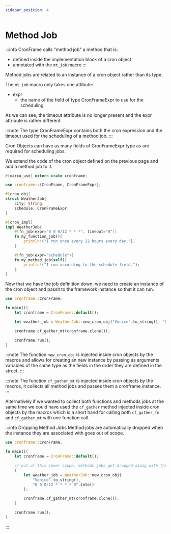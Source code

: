 ```yaml
---
sidebar_position: 4
---
```


# Method Job

:::info
CronFrame calls "method job" a method that is:
- defined inside the implementation block of a cron object
- annotated with the `mt_job` macro
:::

Method jobs are related to an instance of a cron object rather than its type.

The `mt_job` macro only takes one attibute:
- expr
    - the name of the field of type CronFrameExpr to use for the scheduling

As we can see, the timeout attribute is no longer present and the expr attribute is rather different.

:::note
The type CronFrameExpr contains both the cron expression and the timeout used for the scheduling of a method job.
:::

Cron Objects can have as many fields of CronFrameExpr type as are required for scheduling jobs.

We extend the code of the cron object defined on the previous page and add a method job to it.

```rust
#[marco_use] extern crate cronframe;

use cronframe::{CronFrame, CronFrameExpr};

#[cron_obj]
struct WeatherJob{
    city: String,
    schedule: CronFrameExpr,
}

#[cron_impl]
impl WeatherJob{
    #[fn_job(expr="0 0 0/12 * * *", timeout="0")]
    fn my_function_job(){
        println!("I run once every 12 hours every day.");
    }

    #[fn_job(expr="schedule")]
    fn my_method_job(self){
        println!("I run according to the schedule field.");
    }
}
```

Now that we have the job definition down, we need to create an instance of the cron object and passit to the framework instance so that it can run.

```rust
use cronframe::CronFrame;

fn main(){
    let cronframe = CronFrame::default();

    let weather_job = WeatherJob::new_cron_obj("Venice".to_string(), "0 0 0/12 * * * * 0".into());

    cronframe.cf_gather_mt(cronframe.clone()); 

    cronframe.run(); 
}
```

:::note
The function `new_cron_obj` is injected inside cron objects by the macros and allows for creating an new instance by passing as arguments variables of the same type as the fields in the order they are defined in the struct.
:::

:::note
The function `cf_gather_mt` is injected inside cron objects by the macros, it collects all method jobs and passes them a cronframe instance.
:::

Alternatively if we wanted to collect both functions and methods jobs at the same time we could have used the `cf_gather` method injected  inside cron objects by the macros which is a short hand for calling both `cf_gather_fn` and `cf_gather_mt` with one function call.

:::info Dropping Method Jobs
Method jobs are automatically dropped when the instance they are associated with goes out of scope.
```rust
use cronframe::CronFrame;

fn main(){
    let cronframe = CronFrame::default();

    // out of this inner scope, methods jobs get dropped along with the cron object instance
    {
        let weather_job = WeatherJob::new_cron_obj(
            "Venice".to_string(), 
            "0 0 0/12 * * * * 0".into()
        );

        cronframe.cf_gather_mt(cronframe.clone()); 
    }

    cronframe.run(); 
}
```
:::
